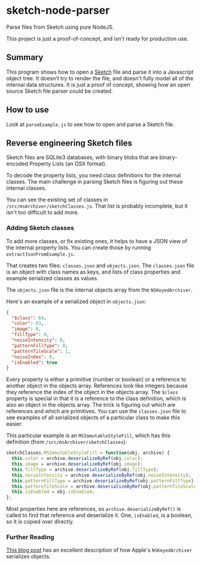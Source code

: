 # sketch-node-parser
Parse files from Sketch using pure NodeJS.

This project is just a proof-of-concept, and isn't ready for production use.

## Summary
This program shows how to open a [Sketch](https://sketchapp.com) file and parse it into a Javascript object tree. It
doesn't try to render the file, and doesn't fully model all of the internal data structures. It is just a proof of
concept, showing how an open source Sketch file parser could be created.

## How to use
Look at `parseExample.js` to see how to open and parse a Sketch file.

## Reverse engineering Sketch files
Sketch files are SQLite3 databases, with binary blobs that are binary-encoded Property Lists (an OSX format).

To decode the property lists, you need class definitions for the internal classes. The main challenge in parsing
Sketch files is figuring out these internal classes.

You can see the existing set of classes in `/src/msArchiver/sketchClasses.js`. That list is probably incomplete, but it
isn't too difficult to add more.

### Adding Sketch classes

To add more classes, or fix existing ones, it helps to have a JSON view of the internal property lists. You can create
those by running `extractJsonFromExample.js`.

That creates two files: `classes.json` and `objects.json`. The `classes.json` file is an object with class names as
keys, and lists of class properties and example serialized classes as values.

The `objects.json` file is the internal objects array from the `NSKeyedArchiver`.

Here's an example of a serialized object in `objects.json`:
```json
{
  "$class": 64,
  "color": 63,
  "image": 0,
  "fillType": 0,
  "noiseIntensity": 0,
  "patternFillType": 0,
  "patternTileScale": 1,
  "noiseIndex": 0,
  "isEnabled": true
}
```

Every property is either a primitive (number or boolean) or a reference to another object in the objects array.
References look like integers because they reference the index of the object in the objects array. The `$class` property
is special in that it is a reference to the class definition, which is also an object in the objects array. The trick is
figuring out which are references and which are primitives. You can use the `classes.json` file to see examples of all
serialized objects of a particular class to make this easier.

This particular example is an `MSImmutableStyleFill`, which has this definition (from
`/src/msArchiver/sketchClasses`):
```js
sketchClasses.MSImmutableStyleFill = function(obj, archive) {
  this.color = archive.deserializeByRef(obj.color);
  this.image = archive.deserializeByRef(obj.image);
  this.fillType = archive.deserializeByRef(obj.fillType);
  this.noiseIntensity = archive.deserializeByRef(obj.noiseIntensity);
  this.patternFillType = archive.deserializeByRef(obj.patternFillType);
  this.patternTileScale = archive.deserializeByRef(obj.patternTileScale);
  this.isEnabled = obj.isEnabled;
};
```

Most properties here are references, so `archive.deserializeByRef()` is called to find that reference and deserialize
it. One, `isEnabled`, is a boolean, so it is copied over directly.

### Further Reading
[This blog post](http://www.cclgroupltd.com/geek-post-nskeyedarchiver-files-what-are-they-and-how-can-i-use-them/) has
an excellent description of how Apple's `NSKeyedArchiver` serializes objects.
